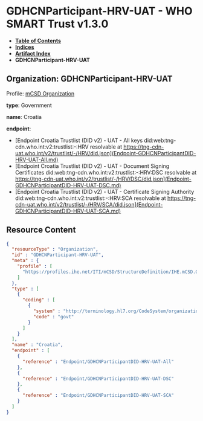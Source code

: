 # GDHCNParticipant-HRV-UAT - WHO SMART Trust v1.3.0

* [**Table of Contents**](toc.md)
* [**Indices**](indices.md)
* [**Artifact Index**](artifacts.md)
* **GDHCNParticipant-HRV-UAT**

## Organization: GDHCNParticipant-HRV-UAT

Profile: [mCSD Organization](https://profiles.ihe.net/ITI/mCSD/4.0.0/StructureDefinition-IHE.mCSD.Organization.html)

**type**: Government

**name**: Croatia

**endpoint**: 

* [Endpoint Croatia Trustlist (DID v2) - UAT - All keys did:web:tng-cdn.who.int:v2:trustlist:-:HRV resolvable at https://tng-cdn-uat.who.int/v2/trustlist/-/HRV/did.json](Endpoint-GDHCNParticipantDID-HRV-UAT-All.md)
* [Endpoint Croatia Trustlist (DID v2) - UAT - Document Signing Certificates did:web:tng-cdn.who.int:v2:trustlist:-:HRV:DSC resolvable at https://tng-cdn-uat.who.int/v2/trustlist/-/HRV/DSC/did.json](Endpoint-GDHCNParticipantDID-HRV-UAT-DSC.md)
* [Endpoint Croatia Trustlist (DID v2) - UAT - Certificate Signing Authority did:web:tng-cdn.who.int:v2:trustlist:-:HRV:SCA resolvable at https://tng-cdn-uat.who.int/v2/trustlist/-/HRV/SCA/did.json](Endpoint-GDHCNParticipantDID-HRV-UAT-SCA.md)



## Resource Content

```json
{
  "resourceType" : "Organization",
  "id" : "GDHCNParticipant-HRV-UAT",
  "meta" : {
    "profile" : [
      "https://profiles.ihe.net/ITI/mCSD/StructureDefinition/IHE.mCSD.Organization"
    ]
  },
  "type" : [
    {
      "coding" : [
        {
          "system" : "http://terminology.hl7.org/CodeSystem/organization-type",
          "code" : "govt"
        }
      ]
    }
  ],
  "name" : "Croatia",
  "endpoint" : [
    {
      "reference" : "Endpoint/GDHCNParticipantDID-HRV-UAT-All"
    },
    {
      "reference" : "Endpoint/GDHCNParticipantDID-HRV-UAT-DSC"
    },
    {
      "reference" : "Endpoint/GDHCNParticipantDID-HRV-UAT-SCA"
    }
  ]
}

```
